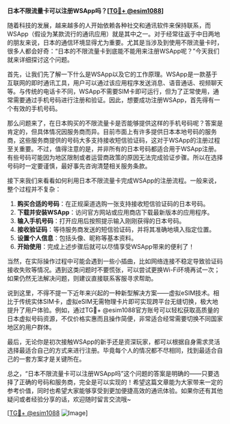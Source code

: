 **日本不限流量卡可以注册WSApp吗？[[TG💪+ @esim1088](https://t.me/s/esim1088)]**

随着科技的发展，越来越多的人开始依赖各种社交和通讯软件来保持联系，而WSApp（假设为某款流行的通讯应用）就是其中之一。对于经常往返于中日两地的朋友来说，日本的通信环境显得尤为重要。尤其是当涉及到使用不限流量卡时，很多人都会好奇：“日本的不限流量卡到底能不能用来注册WSApp呢？”今天我们就来详细探讨这个问题。

首先，让我们先了解一下什么是WSApp以及它的工作原理。WSApp是一款基于互联网的即时通讯工具，用户可以通过该应用程序发送消息、语音通话、视频聊天等。与传统的电话卡不同，WSApp不需要SIM卡即可运行，但为了正常使用，通常需要通过手机号码进行注册和验证。因此，想要成功注册WSApp，首先得有一个有效的手机号码。

那么问题来了，在日本购买的不限流量卡是否能够提供这样的手机号码呢？答案是肯定的，但具体情况因服务商而异。目前市面上有许多提供日本本地号码的服务商，这些服务商提供的号码大多支持接收短信验证码，这对于WSApp的注册过程至关重要。不过，值得注意的是，并非所有的日本号码都适合用于WSApp注册。有些号码可能因为地区限制或者运营商政策的原因无法完成验证步骤。所以在选择号码时一定要谨慎，最好事先咨询清楚相关服务条款。

接下来我们来看看如何利用日本不限流量卡完成WSApp的注册流程。一般来说，整个过程并不复杂：

1. **购买合适的号码**：在正规渠道选购一张支持接收短信验证码的日本号码。
2. **下载并安装WSApp**：访问官方网站或应用商店下载最新版本的应用程序。
3. **输入手机号码**：打开应用后按照提示输入刚刚获得的日本号码。
4. **接收验证码**：等待服务商发送的短信验证码，并将其准确地填入指定位置。
5. **设置个人信息**：包括头像、昵称等基本资料。
6. **开始使用**：完成上述步骤后就可以尽情享受WSApp带来的便利了！

当然，在实际操作过程中可能会遇到一些小插曲，比如网络连接不稳定导致验证码接收失败等情况。遇到这类问题时不要慌张，可以尝试更换Wi-Fi环境再试一次；如果仍然无法解决问题，则建议直接联系客服寻求帮助。

说到这里，不得不提一下近年来兴起的一种新型解决方案——虚拟eSIM技术。相比于传统实体SIM卡，虚拟eSIM无需物理卡片即可实现跨平台无缝切换，极大地提升了用户体验。例如，通过TG💪+ @esim1088官方账号可以轻松获取高质量的日本虚拟号码资源，不仅价格实惠而且操作简便，非常适合经常需要切换不同国家地区的用户群体。

最后，无论你是初次接触WSApp的新手还是资深玩家，都可以根据自身需求灵活选择最适合自己的方式来进行注册。毕竟每个人的情况都不尽相同，找到最适合自己的一套方案才是关键所在。

总之，“日本不限流量卡可以注册WSApp吗”这个问题的答案是明确的——只要选择了正确的号码和服务商，完全是可以实现的！希望这篇文章能为大家带来一定的参考价值，同时也希望大家能够享受到更加便捷高效的通讯体验。如果你还有其他疑问或者经验分享的话，欢迎随时留言交流哦~

[[TG💪+ @esim1088](https://t.me/s/esim1088) ![Image](https://i.postimg.cc/4NQfJmqS/Snipaste-2025-05-13-00-14-12.png)]